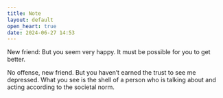 ```yaml
---
title: Note
layout: default
open_heart: true
date: 2024-06-27 14:53
---
```


New friend: But you seem very happy. It must be possible for you to get better.

No offense, new friend. But you haven’t earned the trust to see me depressed. What you see is the shell of a person who is talking about and acting according to the societal norm.
